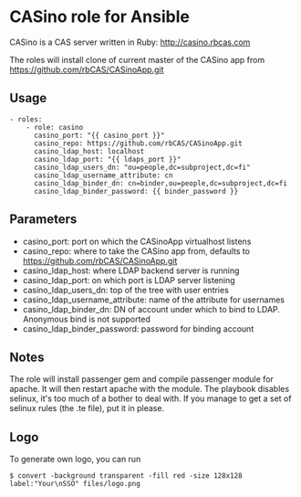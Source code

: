 # CASino role for Ansible

CASino is a CAS server written in Ruby: http://casino.rbcas.com

The roles will install clone of current master of the CASino app from https://github.com/rbCAS/CASinoApp.git

## Usage

```
- roles:
    - role: casino
      casino_port: "{{ casino_port }}"
      casino_repo: https://github.com/rbCAS/CASinoApp.git
      casino_ldap_host: localhost
      casino_ldap_port: "{{ ldaps_port }}"
      casino_ldap_users_dn: "ou=people,dc=subproject,dc=fi"
      casino_ldap_username_attribute: cn
      casino_ldap_binder_dn: cn=binder,ou=people,dc=subproject,dc=fi
      casino_ldap_binder_password: {{ binder_password }}
```

## Parameters

- casino\_port: port on which the CASinoApp virtualhost listens
- casino\_repo: where to take the CASino app from, defaults to https://github.com/rbCAS/CASinoApp.git
- casino\_ldap\_host: where LDAP backend server is running
- casino\_ldap\_port: on which port is LDAP server listening
- casino\_ldap\_users\_dn: top of the tree with user entries
- casino\_ldap\_username\_attribute: name of the attribute for usernames
- casino\_ldap\_binder\_dn: DN of account under which to bind to LDAP.  Anonymous bind is not supported
- casino\_ldap\_binder\_password: password for binding account

## Notes

The role will install passenger gem and compile passenger module for apache. It will then restart apache with the module. The playbook disables selinux, it's too much of a bother to deal with. If you manage to get a set of selinux rules (the .te file), put it in please.


## Logo
To generate own logo, you can run

```
$ convert -background transparent -fill red -size 128x128  label:"Your\nSSO" files/logo.png
```

